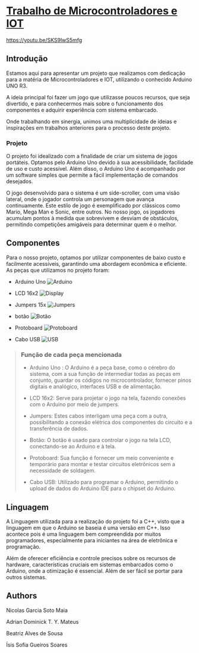 # **[Trabalho de Microcontroladores e IOT](<https://youtu.be/SKS9lwS5mfg>)**

<https://youtu.be/SKS9lwS5mfg>


## Introdução

<p>Estamos aqui para apresentar um projeto que realizamos com dedicação para a matéria de Microcontroladores e IOT, utilizando o conhecido Arduino UNO R3.

A ideia principal foi fazer um jogo que utilizasse poucos recursos, que seja divertido, e para conhecermos mais sobre o funcionamento dos componentes e adquirir experiência com sistema embarcado.

Onde trabalhando em sinergia, unimos uma multiplicidade de ideias e inspirações em trabalhos anteriores para o processo deste projeto.<p>

### Projeto

<p>O projeto foi idealizado com a finalidade de criar um sistema de jogos portáteis. Optamos pelo Arduino Uno devido à sua acessibilidade, facilidade de uso e custo acessível. Além disso, o Arduino Uno é acompanhado por um software simples que permite a fácil implementação de comandos desejados.

O jogo desenvolvido para o sistema é um side-scroller, com uma visão lateral, onde o jogador controla um personagem que avança continuamente. Este estilo de jogo é exemplificado por clássicos como Mario, Mega Man e Sonic, entre outros. No nosso jogo, os jogadores acumulam pontos à medida que sobrevivem e desviam de obstáculos, permitindo competições amigáveis para determinar quem é o melhor.<p>

## Componentes

<p>Para o nosso projeto, optamos por utilizar componentes de baixo custo e facilmente acessíveis, garantindo uma abordagem econômica e eficiente.
As peças que utilizamos no projeto foram:<p>

- Arduino Uno ![Arduino](https://github.com/NickGMaia/Projeto-LCD-Game/assets/127119412/76066f0f-c675-473a-86d4-b092a02c1ef7)

- LCD 16x2  ![Display](https://github.com/NickGMaia/Projeto-LCD-Game/assets/127119412/06167576-4e69-4b88-8bce-e878770d5340)

- Jumpers 15x ![Jumpers](https://github.com/NickGMaia/Projeto-LCD-Game/assets/127119412/b28177d8-c726-4a14-a120-f89b94dc07f3)

- botão ![Botão](https://github.com/NickGMaia/Projeto-LCD-Game/assets/127119412/2e150f3d-9e21-41e6-bb6a-669d0ed14a69)

- Protoboard ![Protoboard](https://github.com/NickGMaia/Projeto-LCD-Game/assets/127119412/919b19c4-9163-4a0f-a19b-43f5a0143eca)

- Cabo USB ![USB](https://github.com/NickGMaia/Projeto-LCD-Game/assets/127119412/f2268caf-023f-49a1-a9a6-f281fbadf546)

> ### Função de cada peça mencionada
>
> - Arduino Uno : O Arduino é a peça base, como o cérebro do sistema, com a sua função de intermediar todas as peças em conjunto, guardar os códigos no microcontrolador, fornecer pinos digitais e analógico, interfaces USB e de alimentação.
>
> - LCD 16x2: Serve para projetar o jogo na tela, fazendo conexões com o Arduino por meio de jumpers.
> - Jumpers: Estes cabos interligam uma peça com a outra, possibilitando a conexão elétrica dos componentes do circuito e a transferência de dados.
> - Botão: O botão é usado para controlar o jogo na tela LCD, conectando-se ao Arduino e à tela.
> - Protoboard: Sua função é fornecer um meio conveniente e temporário para montar e testar circuitos eletrônicos sem a necessidade de soldagem.
> - Cabo USB: Utilizado para programar o Arduino, permitindo o upload de dados do Arduino IDE para o chipset do Arduino.
>

## Linguagem

<p>A Linguagem utilizada para a realização do projeto foi a C++, visto que a linguagem em que o Arduino se baseia é uma versão em C++. Isso acontece pois é uma linguagem bem compreendida por muitos programadores, especialmente para iniciantes na área de eletrônica e programação.

Além de oferecer eficiência e controle precisos sobre os recursos de hardware, características cruciais em sistemas embarcados como o Arduino, onde a otimização é essencial. Além de ser fácil se portar para outros sistemas.<p>

## Authors

Nicolas Garcia Soto Maia

Adrian Dominick T. Y. Mateus

Beatriz Alves de Sousa

Ísis Sofia Gueiros Soares
